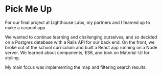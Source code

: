 # Pick Me Up

For our final project at Lighthouse Labs, my partners and I teamed up to make a carpool app.

We wanted to continue learning and challenging ourselves, and so decided on a Postgres database with a Rails API for our back end. On the front, we broke out of the school curriculum and built a React app running on a Node server. We learned about components, ES6, and took on Material-UI for styling.

My main focus was implementing the map and filtering search results.
